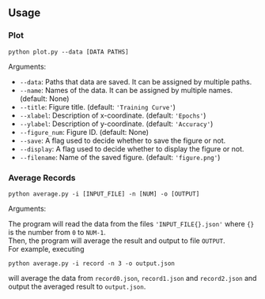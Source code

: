 ## Usage

### Plot

```
python plot.py --data [DATA PATHS]
```

Arguments:

 * `--data`: Paths that data are saved. It can be assigned by multiple paths.
 * `--name`: Names of the data. It can be assigned by multiple names. (default: None)
 * `--title`: Figure title. (default: `'Training Curve'`)
 * `--xlabel`: Description of x-coordinate. (default: `'Epochs'`)
 * `--ylabel`: Description of y-coordinate. (default: `'Accuracy'`)
 * `--figure_num`: Figure ID. (default: None)
 * `--save`: A flag used to decide whether to save the figure or not.
 * `--display`: A flag used to decide whether to display the figure or not. 
 * `--filename`: Name of the saved figure. (default: `'figure.png'`)

### Average Records

```
python average.py -i [INPUT_FILE] -n [NUM] -o [OUTPUT]
```

Arguments:

The program will read the data from the files `'INPUT_FILE{}.json'` where `{}` is the number from `0` to `NUM-1`.  
Then, the program will average the result and output to file `OUTPUT`.  
For example, executing
```
python average.py -i record -n 3 -o output.json
```
will average the data from `record0.json`, `record1.json` and `record2.json` and output the averaged result to `output.json`.

